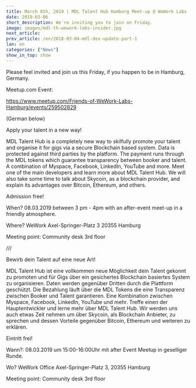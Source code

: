 ```yaml
---
title: March 8th, 2019 | MDL Talent Hub Hamburg Meet-up @ WeWork Labs
date: 2019-03-06
short_description: We're inviting you to join on Friday.
image: images/mdl-th-wework-labs-insider.jpg
next_article:
prev_article: /en/2018-03-04-mdl-dev-update-part-1
lan: en
categories: ["News"]
show_in_top: show
---
```


Please feel invited and join us this Friday, if you happen to be in Hamburg, Germany.

Meetup.com Event:

https://www.meetup.com/Friends-of-WeWork-Labs-Hamburg/events/259502829

(German below)

Apply your talent in a new way!

MDL Talent Hub is a completely new way to skilfully promote your talent and organise it for gigs via a secure Blockchain based system. Data is protected against third parties by the platform. The payment runs through the MDL tokens which guarantee transparency between booker and talent. A combination of Myspace, Facebook, LinkedIn, YouTube and more. Meet one of the main developers and learn more about MDL Talent Hub. We will also take some time to talk about Skycoin, as a blockchain provider, and explain its advantages over Bitcoin, Ethereum, and others.

Admission free!

When? 08.03.2019 between 3 pm - 4pm with an after-event meet-up in a friendly atmosphere.

Where? WeWork Axel-Springer-Platz 3 20355 Hamburg

Meeting point: Community desk 3rd floor

///

Bewirb dein Talent auf eine neue Art!

MDL Talent Hub ist eine vollkommen neue Möglichkeit dein Talent gekonnt zu promoten und für Gigs über ein gesichertes Blockchain basiertes System zu organisieren. Daten werden gegenüber Dritten durch die Plattform geschützt. Die Bezahlung läuft über die MDL Tokens die eine Transparenz zwischen Booker und Talent garantieren. Eine Kombination zwischen Myspace, Facebook, LinkedIn, YouTube und mehr. Treffe einen der Hauptentwickler und lerne mehr über MDL Talent Hub. Wir werden uns auch etwas Zeit nehmen um über Skycoin, als Blockchain Anbieter, zu sprechen und dessen Vorteile gegenüber Bitcoin, Ethereum und weiteren zu erklären.

Eintritt frei!

Wann?: 08.03.2019 um 15:00-16:00Uhr mit after Event Meetup in geselliger Runde.

Wo? WeWork Office Axel-Springer-Platz 3, 20355 Hamburg

Meeting point: Community desk 3rd floor
